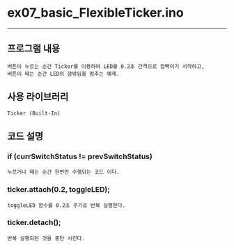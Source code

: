 # ex07\_basic\_FlexibleTicker.ino
* * * 
## 프로그램 내용
    버튼이 누르는 순간 Ticker를 이용하여 LED를 0.2초 간격으로 깜빡이기 시작하고,
    버튼이 떼는 순간 LED의 깜밖임을 멈추는 예제.

## 사용 라이브러리
    Ticker (Built-In)

## 코드 설명
### if (currSwitchStatus != prevSwitchStatus)
    누르거나 떼는 순간 한번만 수행되는 코드 이다. 
### ticker.attach(0.2, toggleLED);
    toggleLED 함수를 0.2초 주기로 반복 실행한다.
### ticker.detach();
    반복 실행되던 것을 중단 시킨다.
